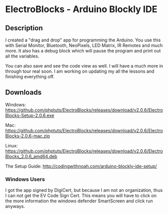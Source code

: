 # ElectroBlocks - Arduino Blockly IDE

## Description

I created a "drag and drop" app for programming the Arduino.   You use this with Serial Monitor, Bluetooth, NeoPixels, LED Matrix, IR Remotes and much more.  It also has a debug block which will pause the program and print out all the variables.  

You can also save and see the code view as well.  I will have a much more in through tour real soon.  I am working on updating my all the lessons and finishing everything off. 

## Downloads

Windows: 
https://github.com/phptuts/ElectroBlocks/releases/download/v2.0.6/ElectroBlocks-Setup-2.0.6.exe

Mac:
https://github.com/phptuts/ElectroBlocks/releases/download/v2.0.6/ElectroBlocks-2.0.6-mac.zip

Linux:
https://github.com/phptuts/ElectroBlocks/releases/download/v2.0.6/ElectroBlocks_2.0.6_amd64.deb

The Setup Guide:
http://codingwithnoah.com/arduino-blockly-ide-setup/


### Windows Users

I got the app signed by DigiCert, but because I am not an organization, thus I can not get the EV Code Sign Cert.   This means you will have to click on the more information the windows defender SmartScreen and click run anyways.
